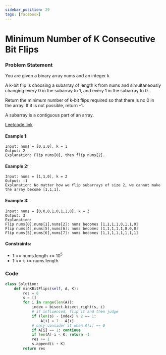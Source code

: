 ```yaml
---
sidebar_position: 29
tags: [facebook]
---
```


# Minimum Number of K Consecutive Bit Flips

### Problem Statement

You are given a binary array nums and an integer k.

A k-bit flip is choosing a subarray of length k from nums and simultaneously changing every 0 in the subarray to 1, and every 1 in the subarray to 0.

Return the minimum number of k-bit flips required so that there is no 0 in the array. If it is not possible, return -1.

A subarray is a contiguous part of an array.

[Leetcode link](https://leetcode.com/problems/minimum-number-of-k-consecutive-bit-flips)

#### Example 1:

```
Input: nums = [0,1,0], k = 1
Output: 2
Explanation: Flip nums[0], then flip nums[2].
```

#### Example 2:

```
Input: nums = [1,1,0], k = 2
Output: -1
Explanation: No matter how we flip subarrays of size 2, we cannot make the array become [1,1,1].
```

#### Example 3:

```
Input: nums = [0,0,0,1,0,1,1,0], k = 3
Output: 3
Explanation:
Flip nums[0],nums[1],nums[2]: nums becomes [1,1,1,1,0,1,1,0]
Flip nums[4],nums[5],nums[6]: nums becomes [1,1,1,1,1,0,0,0]
Flip nums[5],nums[6],nums[7]: nums becomes [1,1,1,1,1,1,1,1]
```

#### Constraints:

- 1 <= nums.length <= 10<sup>5</sup>
- 1 <= k <= nums.length

### Code

```python title="Python Code"
class Solution:
    def minKBitFlips(self, A, K):
        res = 0
        s = []
        for i in range(len(A)):
            index = bisect.bisect_right(s, i)
            # if influenced, flip it and then judge
            if (len(s) - index) % 2 == 1:
                A[i] = 1 - A[i]
            # only consider it when A[i] == 0
            if A[i] == 1: continue
            if len(A)-i < K: return -1
            res += 1
            s.append(i + K)
        return res

```
